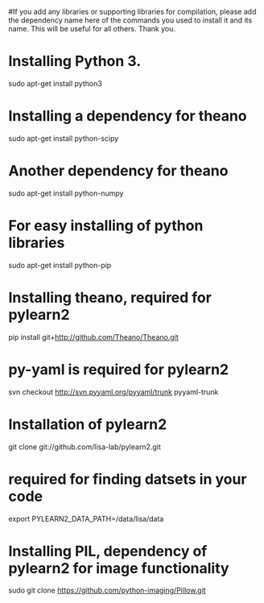 #If you add any libraries or supporting libraries for compilation, please add the dependency name here of the commands you used to install it and its name. This will be useful for all others. Thank you.

# Installing Python 3.
sudo apt-get install python3 

# Installing a dependency for theano
sudo apt-get install python-scipy

# Another dependency for theano
sudo apt-get install python-numpy

# For easy installing of python libraries
sudo apt-get install python-pip

# Installing theano, required for pylearn2
pip install git+http://github.com/Theano/Theano.git

# py-yaml is required for pylearn2
svn checkout http://svn.pyyaml.org/pyyaml/trunk pyyaml-trunk

# Installation of pylearn2
git clone git://github.com/lisa-lab/pylearn2.git
# required for finding datsets in your code
export PYLEARN2_DATA_PATH=/data/lisa/data

# Installing PIL, dependency of pylearn2 for image functionality
sudo git clone https://github.com/python-imaging/Pillow.git




